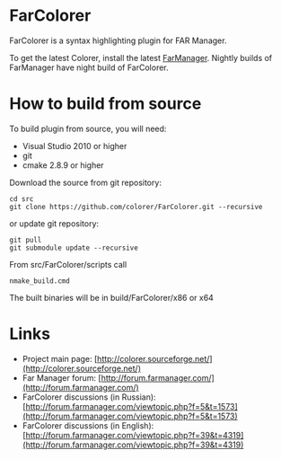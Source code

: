 FarColorer
==========
  FarColorer is a syntax highlighting plugin for FAR Manager.
  
  To get the latest Colorer, install the latest [FarManager](http://www.farmanager.com/download.php?l=en).
  Nightly builds of FarManager have night build of FarColorer.

  
How to build from source
==========
To build plugin from source, you will need:

  * Visual Studio 2010 or higher
  * git
  * cmake 2.8.9 or higher

Download the source from git repository:

    cd src
    git clone https://github.com/colorer/FarColorer.git --recursive

or update git repository:

    git pull
    git submodule update --recursive
    
From src/FarColorer/scripts call
    
    nmake_build.cmd

The built binaries will be in build/FarColorer/x86 or x64

Links
========================

* Project main page: [http://colorer.sourceforge.net/](http://colorer.sourceforge.net/)
* Far Manager forum: [http://forum.farmanager.com/](http://forum.farmanager.com/)
* FarColorer discussions (in Russian): [http://forum.farmanager.com/viewtopic.php?f=5&t=1573](http://forum.farmanager.com/viewtopic.php?f=5&t=1573)
* FarColorer discussions (in English): [http://forum.farmanager.com/viewtopic.php?f=39&t=4319](http://forum.farmanager.com/viewtopic.php?f=39&t=4319)
